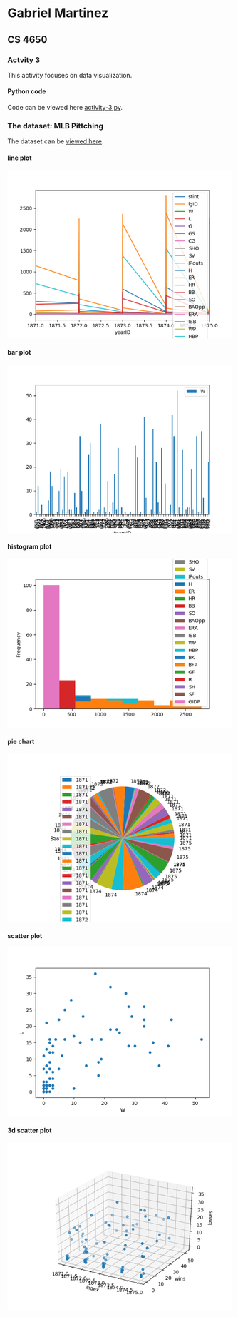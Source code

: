 # Gabriel Martinez
## CS 4650
### Actvity 3
This activity focuses on data visualization.
#### Python code 
Code can be viewed here [activity-3.py](/Activity-3/activity-3.py).
### The dataset: MLB Pittching
The dataset can be [viewed here](/Dataset/baseballdatabank-2019.2/core/Pitching.csv).

#### line plot
![](/Activity-3/line-plot.png)
#### bar plot
![](/Activity-3/bar-plot.png)
#### histogram plot
![](/Activity-3/hist-plot.png)
#### pie chart
![](/Activity-3/pie-plot.png)
#### scatter plot
![](/Activity-3/scatter-plot.png)
#### 3d scatter plot
![](/Activity-3/3d-plot.png)



